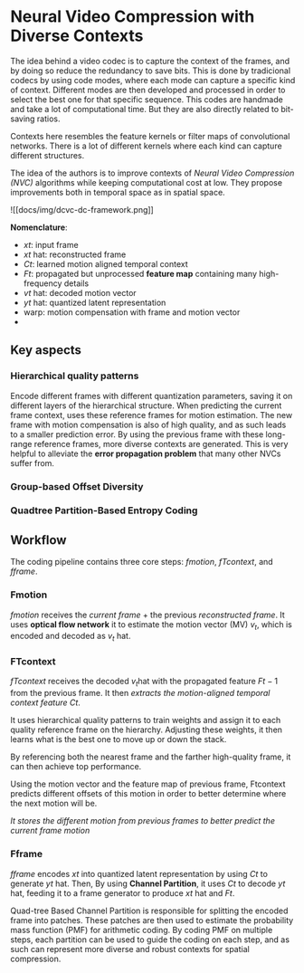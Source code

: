 # Neural Video Compression with Diverse Contexts

The idea behind a video codec is to capture the context of the frames, and by doing so reduce the redundancy to save bits. This is done by tradicional codecs by using code modes, where each mode can capture a specific kind of context. Different modes are then developed and processed in order to select the best one for that specific sequence. This codes are handmade and take a lot of computational time. But they are also directly related to bit-saving ratios.

Contexts here resembles the feature kernels or filter maps of convolutional networks. There is a lot of different kernels where each kind can capture different structures.

The idea of the authors is to improve contexts of *Neural Video Compression (NVC)* algorithms while keeping computational cost at low. They propose improvements both in temporal space as in spatial space.

![[docs/img/dcvc-dc-framework.png]]

**Nomenclature**:

- $xt$: input frame
- $xt$ hat: reconstructed frame
- $Ct$: learned motion aligned temporal context
- $Ft$: propagated but unprocessed **feature map** containing many high-frequency details
- $vt$ hat: decoded motion vector
- $yt$ hat: quantized latent representation
- warp: motion compensation with frame and motion vector
- 
## Key aspects

### Hierarchical quality patterns

Encode different frames with different quantization parameters, saving it on different layers of the hierarchical structure. When predicting the current frame context, uses these reference frames for motion estimation. The new frame with motion compensation is also of high quality, and as such leads to a smaller prediction error. By using the previous frame with these long-range reference frames, more diverse contexts are generated. This is very helpful to alleviate the **error propagation problem** that many other NVCs suffer from.

### Group-based Offset Diversity



### Quadtree Partition-Based Entropy Coding

## Workflow

The coding pipeline contains three core steps: $fmotion$, $fTcontext$, and $fframe$.

### Fmotion

$fmotion$ receives the *current frame* + the previous *reconstructed frame*. It uses **optical flow network** it to estimate the motion vector (MV) $v_t$, which is encoded and decoded as $v_t$ hat.

### FTcontext

$fTcontext$ receives the decoded $v_t$hat with the propagated feature $Ft-1$ from the previous frame. It then *extracts the motion-aligned temporal context feature* $Ct$.

It uses hierarchical quality patterns to train weights and assign it to each quality reference frame on the hierarchy. Adjusting these weights, it then learns what is the best one to move up or down the stack.

By referencing both the nearest frame and the farther high-quality frame, it can then achieve top performance.

Using the motion vector and the feature map of previous frame, Ftcontext predicts different offsets of this motion in order to better determine where the next motion will be.

*It stores the different motion from previous frames to better predict the current frame motion*
### Fframe

$fframe$ encodes $xt$ into quantized latent representation by using $Ct$ to generate $yt$ hat. Then, By using **Channel Partition**, it uses $Ct$ to decode $yt$ hat, feeding it to a frame generator to produce $xt$ hat and $Ft$.

Quad-tree Based Channel Partition is responsible for splitting the encoded frame into patches. These patches are then used to estimate the probability mass function (PMF) for arithmetic coding. By coding PMF on multiple steps, each partition can be used to guide the coding on each step, and as such can represent more diverse and robust contexts for spatial compression.